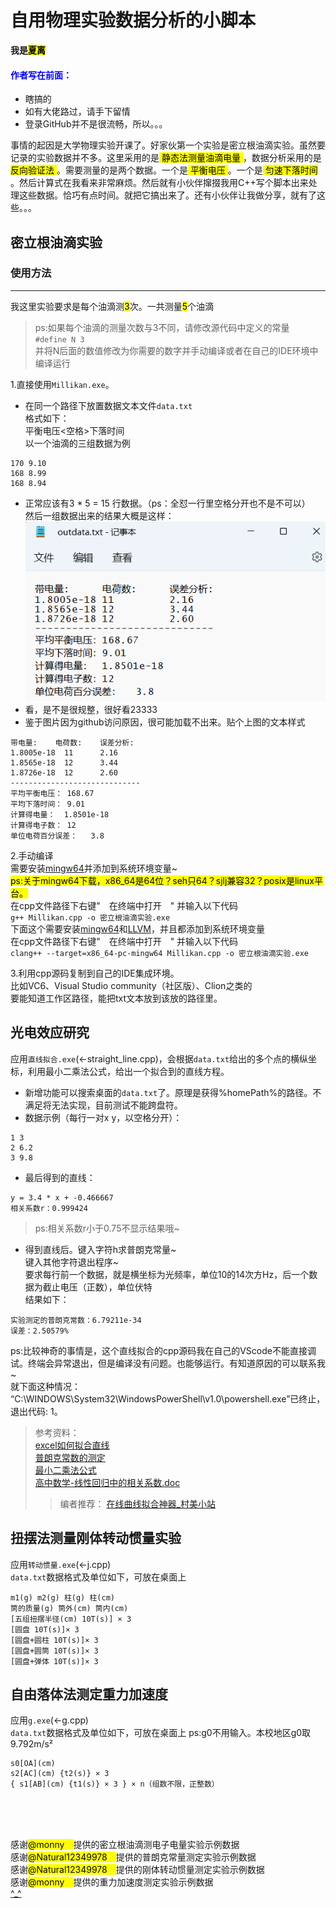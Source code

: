 # 自用物理实验数据分析的小脚本 #
**我是<mark>夏离</mark>**
<!-- 我永远喜欢牛杂师傅！！！！！ -->
<!-- 干内，github网页md语法不支持h5标签 -->
#### <font color = blue>作者写在前面：</font> ####
* 瞎搞的
* 如有大佬路过，请手下留情  
* 登录GitHub并不是很流畅，所以。。。

事情的起因是大学物理实验开课了。好家伙第一个实验是密立根油滴实验。虽然要记录的实验数据并不多。这里采用的是<mark>  静态法测量油滴电量  </mark>，数据分析采用的是<mark>  反向验证法  </mark>。需要测量的是两个数据。一个是<mark>  平衡电压  </mark>。一个是<mark>  匀速下落时间  </mark>。然后计算式在我看来非常麻烦。然后就有小伙伴撺掇我用C++写个脚本出来处理这些数据。恰巧有点时间。就把它搞出来了。还有小伙伴让我做分享，就有了这些。。。
## 密立根油滴实验 ##
### 使用方法 ###
---
我这里实验要求是每个油滴测<mark>3</mark>次。一共测量<mark>5</mark>个油滴  
>ps:如果每个油滴的测量次数与3不同，请修改源代码中定义的常量  
`#define N 3`  
并将N后面的数值修改为你需要的数字并手动编译或者在自己的IDE环境中编译运行

1.直接使用`Millikan.exe`。
* 在同一个路径下放置数据文本文件`data.txt`  
格式如下：  
平衡电压<空格>下落时间  
以一个油滴的三组数据为例
```
170 9.10
168 8.99
168 8.94
```
* 正常应该有3 * 5 = 15 行数据。（ps：全怼一行里空格分开也不是不可以）  
然后一组数据出来的结果大概是这样：  
![一张图片](suoyin/Snipaste_2022-11-14_23-53-40.png)  
* 看，是不是很规整，很好看23333  
* 鉴于图片因为github访问原因，很可能加载不出来。贴个上图的文本样式
```
带电量:	电荷数:	误差分析:	
1.8005e-18	11		2.16
1.8565e-18	12		3.44
1.8726e-18	12		2.60
-----------------------------
平均平衡电压：	168.67
平均下落时间：	9.01
计算得电量：	1.8501e-18
计算得电子数：	12
单位电荷百分误差：	3.8
```

2.手动编译  
需要安装[mingw64](https://sourceforge.net/projects/mingw-w64/files/)并添加到系统环境变量~  
<mark>ps:关于mingw64下载，x86_64是64位？seh只64？sjlj兼容32？posix是linux平台。</mark>  
在cpp文件路径下右键"&emsp;在终端中打开&emsp;" 并输入以下代码  
`g++ Millikan.cpp -o 密立根油滴实验.exe`  
下面这个需要安装[mingw64](https://sourceforge.net/projects/mingw-w64/files/)和[LLVM](https://github.com/llvm/llvm-project)，并且都添加到系统环境变量  
在cpp文件路径下右键"&emsp;在终端中打开&emsp;" 并输入以下代码  
`clang++ --target=x86_64-pc-mingw64 Millikan.cpp -o 密立根油滴实验.exe`  

3.利用cpp源码复制到自己的IDE集成环境。  
比如VC6、Visual Studio community（社区版）、Clion之类的  
要能知道工作区路径，能把txt文本放到该放的路径里。  

## 光电效应研究 ##
应用`直线拟合.exe`(<-straight_line.cpp)，会根据`data.txt`给出的多个点的横纵坐标，利用最小二乘法公式，给出一个拟合到的直线方程。  
* 新增功能可以搜索桌面的`data.txt`了。原理是获得%homePath%的路径。不满足将无法实现，目前测试不能跨盘符。
* 数据示例（每行一对x y，以空格分开）：
```
1 3
2 6.2
3 9.8
```
* 最后得到的直线：
```
y = 3.4 * x + -0.466667
相关系数r：0.999424
```
>ps:相关系数r小于0.75不显示结果哦~
* 得到直线后。键入字符h求普朗克常量~  
键入其他字符退出程序~  
要求每行前一个数据，就是横坐标为光频率，单位10的14次方Hz，后一个数据为截止电压（正数），单位伏特  
结果如下：
```
实验测定的普朗克常数：6.79211e-34
误差：2.50579%
```
ps:比较神奇的事情是，这个直线拟合的cpp源码我在自己的VScode不能直接调试。终端会异常退出，但是编译没有问题。也能够运行。有知道原因的可以联系我~  
就下面这种情况：  
“C:\WINDOWS\System32\WindowsPowerShell\v1.0\powershell.exe”已终止，退出代码: 1。

>参考资料：  
[excel如何拟合直线](https://m.php.cn/topic/excel/470923.html)  
[普朗克常数的测定](https://wenku.baidu.com/view/8666c25401768e9951e79b89680203d8ce2f6ac3.html?_wkts_=1668475679597&bdQuery=%E6%99%AE%E6%9C%97%E5%85%8B%E5%B8%B8%E6%95%B0%E5%AE%9E%E9%AA%8C%E8%AE%A1%E7%AE%97)  
[最小二乘法公式](https://baike.baidu.com/item/%E6%9C%80%E5%B0%8F%E4%BA%8C%E4%B9%98%E6%B3%95%E5%85%AC%E5%BC%8F/6263689?fr=aladdin)  
[高中数学-线性回归中的相关系数.doc](https://max.book118.com/html/2018/1116/5111321143001331.shtm)
>>编者推荐：
[在线曲线拟合神器_村美小站](http://www.qinms.com/webapp/curvefit/cf.aspx)  

## 扭摆法测量刚体转动惯量实验 ##
应用`转动惯量.exe`(<-j.cpp)  
`data.txt`数据格式及单位如下，可放在桌面上
```
m1(g) m2(g) 柱(g) 柱(cm)
筒的质量(g) 筒外(cm) 筒内(cm) 
[五组扭摆半径(cm) 10T(s)] × 3
[圆盘 10T(s)]× 3
[圆盘+圆柱 10T(s)]× 3
[圆盘+圆筒 10T(s)]× 3
[圆盘+弹体 10T(s)]× 3
```

## 自由落体法测定重力加速度 ##
应用`g.exe`(<-g.cpp)  
`data.txt`数据格式及单位如下，可放在桌面上
ps:g0不用输入。本校地区g0取9.792m/s²
```
s0[OA](cm)
s2[AC](cm) {t2(s)} × 3
{ s1[AB](cm) {t1(s)} × 3 } × n（组数不限，正整数）
```


</br>
</br>
</br>

感谢<mark>@monny&emsp;</mark>提供的密立根油滴测电子电量实验示例数据  
感谢<mark>@Natural12349978&emsp;</mark>提供的普朗克常量测定实验示例数据  
感谢<mark>@Natural12349978&emsp;</mark>提供的刚体转动惯量测定实验示例数据  
感谢<mark>@monny&emsp;</mark>提供的重力加速度测定实验示例数据  
[^_^](如何联系我？可以在github留言。本文档尾也有其他方式)  
<!-- [帖子题主是我~](https://bbs.mihoyo.com/ys/article/17396735) -->
<!-- [网易云音乐~](https://music.163.com/#/user/home?id=587000409) -->